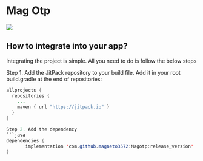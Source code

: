 # Mag Otp

[![](https://jitpack.io/v/magneto3572/Magotp.svg)](https://jitpack.io/#magneto3572/Magotp)

## How to integrate into your app?
Integrating the project is simple. All you need to do is follow the below steps

Step 1. Add the JitPack repository to your build file. Add it in your root build.gradle at the end of repositories:

```java
allprojects {
  repositories {
    ...
    maven { url "https://jitpack.io" }
  }
}

Step 2. Add the dependency
```java
dependencies {
       implementation 'com.github.magneto3572:Magotp:release_version'
}
```
